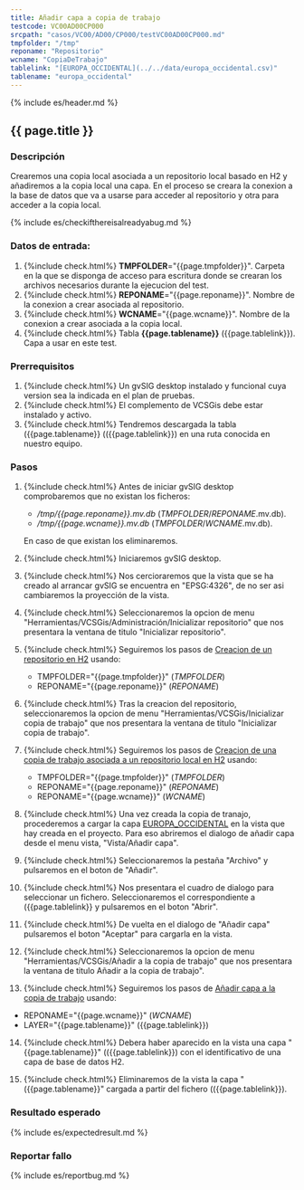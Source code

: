 ```yaml
---
title: Añadir capa a copia de trabajo
testcode: VC00AD00CP000
srcpath: "casos/VC00/AD00/CP000/testVC00AD00CP000.md"
tmpfolder: "/tmp"
reponame: "Repositorio"
wcname: "CopiaDeTrabajo"
tablelink: "[EUROPA_OCCIDENTAL](../../data/europa_occidental.csv)"
tablename: "europa_occidental"
---
```


{% include es/header.md %}

## {{ page.title }}

### Descripción

Crearemos una copia local asociada a un repositorio local basado en H2 y añadiremos a la copia local 
una capa. En el proceso se creara la conexion a la base de datos que va a usarse para acceder al repositorio y
otra para acceder a la copia local.

{% include es/checkifthereisalreadyabug.md %}

### Datos de entrada:

1. {%include check.html%}  **TMPFOLDER**="{{page.tmpfolder}}". Carpeta en la que se disponga de acceso para escritura donde
   se crearan los archivos necesarios durante la ejecucion del test.
2. {%include check.html%}  **REPONAME**="{{page.reponame}}". Nombre de la conexion a crear asociada al repositorio.
3. {%include check.html%}  **WCNAME**="{{page.wcname}}". Nombre de la conexion a crear asociada a la copia local. 
4. {%include check.html%}  Tabla **{{page.tablename}}** ({{page.tablelink}}). Capa a usar en este test. 

### Prerrequisitos

1. {%include check.html%} Un gvSIG desktop instalado y funcional cuya version sea la indicada en el plan de pruebas.
2. {%include check.html%} El complemento de VCSGis debe estar instalado y activo.
3. {%include check.html%} Tendremos descargada la tabla ({{page.tablename}} (({{page.tablelink}}) en 
   una ruta conocida en nuestro equipo.

### Pasos

1. {%include check.html%} Antes de iniciar gvSIG desktop comprobaremos que no existan los ficheros:
   * */tmp/{{page.reponame}}.mv.db* (*TMPFOLDER*/*REPONAME*.mv.db).
   * */tmp/{{page.wcname}}.mv.db* (*TMPFOLDER*/*WCNAME*.mv.db).
   
   En caso de que existan los eliminaremos.
   
2. {%include check.html%} Iniciaremos gvSIG desktop.

3. {%include check.html%} Nos cercioraremos que la vista que se ha creado al arrancar gvSIG se encuentra 
   en "EPSG:4326", de no ser asi cambiaremos la proyección de la vista.

4. {%include check.html%} Seleccionaremos la opcion de menu "Herramientas/VCSGis/Administración/Inicializar repositorio" 
   que nos presentara la ventana de titulo "Inicializar repositorio".

5. {%include check.html%} Seguiremos los pasos de [Creacion de un repositorio en H2](../../PROC/001/procVC00PROC001.md?TMPFOLDER={{page.tmpfolder}}&REPONAME={{page.reponame}}) usando:
   * TMPFOLDER="{{page.tmpfolder}}" (*TMPFOLDER*)
   * REPONAME="{{page.reponame}}" (*REPONAME*)

6. {%include check.html%} Tras la creacion del repositorio, seleccionaremos la opcion de menu 
   "Herramientas/VCSGis/Inicializar copia de trabajo" que nos presentara la ventana de 
   titulo "Inicializar copia de trabajo".

7. {%include check.html%} Seguiremos los pasos de 
   [Creacion de una copia de trabajo asociada a un repositorio local en H2](../../PROC/002/procVC00PROC002.md) 
   usando:
   * TMPFOLDER="{{page.tmpfolder}}" (*TMPFOLDER*)
   * REPONAME="{{page.reponame}}" (*REPONAME*)
   * REPONAME="{{page.wcname}}" (*WCNAME*)
   
8. {%include check.html%} Una vez creada la copia de tranajo, procederemos a cargar la 
   capa [EUROPA_OCCIDENTAL](../../data/europa_occidental.csv) en la vista que hay creada 
   en el proyecto. Para eso abriremos el dialogo de añadir capa desde el menu vista, "Vista/Añadir capa".

9. {%include check.html%} Seleccionaremos la pestaña "Archivo" y pulsaremos en el boton de "Añadir".

10. {%include check.html%} Nos presentara el cuadro de dialogo para seleccionar un fichero. 
    Seleccionaremos el correspondiente a ({{page.tablelink}} 
    y pulsaremos en el boton "Abrir".

11. {%include check.html%} De vuelta en el dialogo de "Añadir capa" pulsaremos el boton "Aceptar" 
    para cargarla en la vista.

12. {%include check.html%} Seleccionaremos la opcion de menu "Herramientas/VCSGis/Añadir a la copia de trabajo" 
    que nos presentara la ventana de titulo Añadir a la copia de trabajo".

13. {%include check.html%} Seguiremos los pasos de [Añadir capa a la copia de trabajo](../../PROC/003/VC00PROC003.md) usando: 
   * REPONAME="{{page.wcname}}" (*WCNAME*)
   * LAYER="{{page.tablename}}" ({{page.tablelink}})

14. {%include check.html%} Debera haber aparecido en la vista una capa 
    "{{page.tablename}}" (({{page.tablelink}})
    con el identificativo de una capa de base de datos H2.

15. {%include check.html%} Eliminaremos de la vista la capa "({{page.tablename}}" cargada 
    a partir del fichero (({{page.tablelink}}).

### Resultado esperado

{% include es/expectedresult.md %}

### Reportar fallo

{% include es/reportbug.md %}

